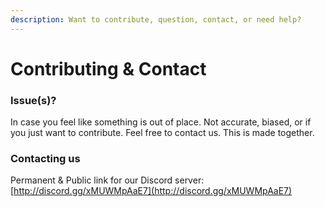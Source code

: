 ```yaml
---
description: Want to contribute, question, contact, or need help?
---
```


# Contributing & Contact

### Issue(s)?&#x20;

In case you feel like something is out of place. Not accurate, biased, or if you just want to contribute. Feel free to contact us. This is made together.

### Contacting us

Permanent & Public link for our Discord server: [http://discord.gg/xMUWMpAaE7](http://discord.gg/xMUWMpAaE7)

